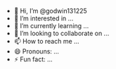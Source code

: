 - 👋 Hi, I’m @godwin131225
- 👀 I’m interested in ...
- 🌱 I’m currently learning ...
- 💞️ I’m looking to collaborate on ...
- 📫 How to reach me ...
- 😄 Pronouns: ...
- ⚡ Fun fact: ...

<!---
godwin131225/godwin131225 is a ✨ special ✨ repository because its `README.md` (this file) appears on your GitHub profile.
You can click the Preview link to take a look at your changes.
---
